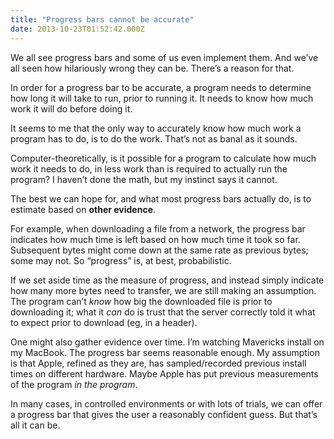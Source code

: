 ```yaml
---
title: "Progress bars cannot be accurate"
date: 2013-10-23T01:52:42.000Z
---
```


We all see progress bars and some of us even implement them. And we’ve all seen how hilariously wrong they can be. There’s a reason for that.

In order for a progress bar to be accurate, a program needs to determine how long it will take to run, prior to running it. It needs to know how much work it will do before doing it.

It seems to me that the only way to accurately know how much work a program has to do, is to do the work. That’s not as banal as it sounds.

Computer-theoretically, is it possible for a program to calculate how much work it needs to do, in less work than is required to actually run the program? I haven’t done the math, but my instinct says it cannot.

The best we can hope for, and what most progress bars actually do, is to estimate based on **other evidence**.

For example, when downloading a file from a network, the progress bar indicates how much time is left based on how much time it took so far. Subsequent bytes might come down at the same rate as previous bytes; some may not. So “progress” is, at best, probabilistic.

If we set aside time as the measure of progress, and instead simply indicate how many more bytes need to transfer, we are still making an assumption. The program can’t _know_ how big the downloaded file is prior to downloading it; what it _can_ do is trust that the server correctly told it what to expect prior to download (eg, in a header).

One might also gather evidence over time. I’m watching Mavericks install on my MacBook. The progress bar seems reasonable enough. My assumption is that Apple, refined as they are, has sampled/recorded previous install times on different hardware. Maybe Apple has put previous measurements of the program _in the program_.

In many cases, in controlled environments or with lots of trials, we can offer a progress bar that gives the user a reasonably confident guess. But that’s all it can be.
